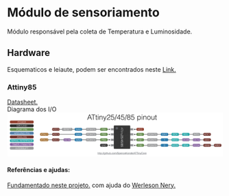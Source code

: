 <h1> Módulo de sensoriamento </h1>
<p>
Módulo responsável pela coleta de Temperatura e Luminosidade. <br />
</p>

<h2> Hardware </h2>
Esquematicos e leiaute, podem ser encontrados neste <a href="https://github.com/OgliariNatan/bolsaDePesquisa/tree/master/Hardware">Link.</a> <br />

<h3> Attiny85 </h3>
<p>
<a href="http://www.atmel.com/images/atmel-2586-avr-8-bit-microcontroller-attiny25-attiny45-attiny85_datasheet.pdf">Datasheet.</a> <br />
Diagrama dos I/O <br />
<img src="https://github.com/OgliariNatan/bolsaDePesquisa/blob/master/Software/Attiny85/687474703a2f2f6472617a7a792e636f6d2f652f696d672f50696e6f75745438352e706e67.png"/>
</p>

<h4> Referências e ajudas: </h4>
<a href="https://www.hackster.io/arjun/nrf24l01-with-attiny85-3-pins-74a1f2">Fundamentado neste projeto.</a>
 com ajuda do <a href="https://www.facebook.com/werlesonnery?fref=ufi">Werleson Nery.</a> <br/>

